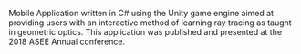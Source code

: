 Mobile Application written in C# using the Unity game engine aimed at providing users with an interactive method of learning ray tracing as taught in geometric optics.
This application was published and presented at the 2018 ASEE Annual conference.
